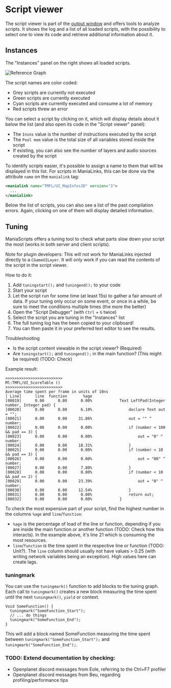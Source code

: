 # Script viewer
The script viewer is part of the [output window](/introduction/development_setup.html#output-window) and offers tools to analyze scripts. It shows the log and a list of all loaded scripts, with the possibility to select one to view its code and retrieve additional information about it.

## Instances
The "Instances" panel on the right shows all loaded scripts.

![Reference Graph](/images/script_instances.png)

The script names are color coded:
- Grey scripts are currently not executed
- Green scripts are currently executed
- Cyan scripts are currently executed and consume a lot of memory
- Red scripts threw an error

You can select a script by clicking on it, which will display details about it below the list (and also open its code in the "Script viewer" panel):
- The `Insns` value is the number of instructions executed by the script
- The `Pool mem` value is the total size of all variables stored inside the script
- If existing, you can also see the number of layers and audio sources created by the script

To identify scripts easier, it's possible to assign a name to them that will be displayed in this list. For scripts in ManiaLinks, this can be done via the attribute `name` on the `manialink` tag:

```xml
<manialink name="TMFL/UI_MapInfos3D" version="3">
  ...
</manialink>
```

Below the list of scripts, you can also see a list of the past compilation errors. Again, clicking on one of them will display detailed information.

## Tuning
ManiaScripts offers a tuning tool to check what parts slow down your script the most (works in both server and client scripts).

Note for plugin developers: This will not work for ManiaLinks injected directly to a `CGameUILayer`. It will only work if you can read the contents of the script in the script viewer.

How to do it:

1. Add `tuningstart();` and `tuningend();` to your code
2. Start your script
3. Let the script run for some time (at least 15s) to gather a fair amount of data. If your tuning only occur on some event, or once in a while, be sure to meet the conditions multiple times (the more the better)
4. Open the "Script Debugger" (with `Ctrl` + `G` twice)
5. Select the script you are tuning in the "Instances" list
6. The full tuning log has the been copied to your clipboard!
7. You can then paste it in your preferred text editor to see the results.

Troubleshooting
- Is the script content viewable in the script viewer? (Required)
- Are `tuningstart();` and `tuningend();` in the main function? (This might be required) (TODO: Check)

Example result:

```
>>>>>>>>>>>>>>>>>>>>>>>>>
Ml:TMFL/UI_ScoreTable ()
>>>>>>>>>>>>>>>>>>>>>>>>>
Average time spent per frame in units of 10ns
[ Line]      line  function       %age
[00019]      0.00      0.00      0.00%            Text LeftPad(Integer number, Integer pad) {
[00020]      0.00      0.00      6.10%                declare Text out = "";
[00021]      0.00      0.00     31.86%                out = "" ^ number;
[00022]      0.00      0.00      0.00%                if (number < 100 && pad == 3) {
[00023]      0.00      0.00      0.00%                    out = "0" ^ number;
[00024]      0.00      0.00     18.31%                }
[00025]      0.00      0.00      0.00%                if (number < 10 && pad == 3) {
[00026]      0.00      0.00      0.00%                    out = "00" ^ number;
[00027]      0.00      0.00      7.80%                }
[00028]      0.00      0.00      0.00%                if (number < 10 && pad == 2) {
[00029]      0.00      0.00     23.39%                    out = "0" ^ number;
[00030]      0.00      0.00     12.54%                }
[00031]      0.00      0.00      0.00%                return out;
[00032]      0.00      0.00      0.00%            }
```

To check the most expensive part of your script, find the highest number in the columns `%age` and `line`/`function`:

- `%age` is the percentage of load of the line or function, depending if you are inside the main function or another function (TODO: Check how this interacts). In the example above, it's line 21 which is consuming the most resources.
- `line`/`function` is the time spent in the respective line or function (TODO: Unit?). The `line` column should usually not have values > 0.25 (with writing network variables being an exception). High values here can create lags.

### tuningmark

You can use the `tuningmark()` function to add blocks to the tuning graph. Each call to `tuningmark()` creates a new block measuring the time spent until the next `tuningmark()`, `yield` or context.

```ManiaScript
Void SomeFunction() {
  tuningmark("SomeFunction_Start");
  // ... do things
  tuningmark("SomeFunction_End");
}
```

This will add a block named SomeFunction measuring the time spent between `tuningmark("SomeFunction_Start");` and `tuningmark("SomeFunction_End");`.

### TODO: Extend documentation by checking:
- Openplanet discord messages from Eole, referring to the Ctrl+F7 profiler
- Openplanet discord messages from Beu, regarding profiling/performance tips